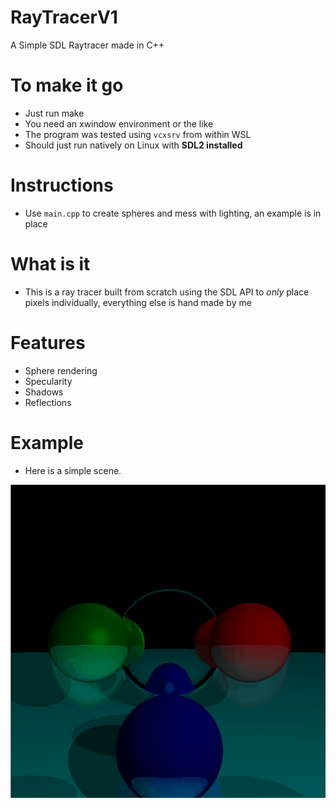 # RayTracerV1
A Simple SDL Raytracer made in C++

# To make it go
* Just run make
* You need an xwindow environment or the like
* The program was tested using `vcxsrv` from within WSL
* Should just run natively on Linux with **SDL2 installed**

# Instructions
* Use `main.cpp` to create spheres and mess with lighting, an example is in place


# What is it
* This is a ray tracer built from scratch using the SDL API to *only* place pixels individually, everything else is hand made by me

# Features
* Sphere rendering
* Specularity
* Shadows
* Reflections

# Example

* Here is a simple scene.

![Gif1](/res/Gif1.gif)
